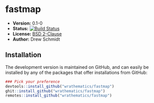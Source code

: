 # fastmap

* **Version:** 0.1-0
* **Status:** [![Build Status](https://travis-ci.org/wrathematics/fastmap.png)](https://travis-ci.org/wrathematics/fastmap)
* **License:** [BSD 2-Clause](http://opensource.org/licenses/BSD-2-Clause)
* **Author:** Drew Schmidt



## Installation

<!-- To install the R package, run:

```r
install.package("fastmap")
``` -->

The development version is maintained on GitHub, and can easily be installed by any of the packages that offer installations from GitHub:

```r
### Pick your preference
devtools::install_github("wrathematics/fastmap")
ghit::install_github("wrathematics/fastmap")
remotes::install_github("wrathematics/fastmap")
```
